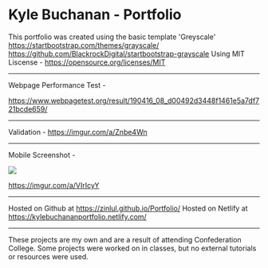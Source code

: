 # Kyle Buchanan - Portfolio

This portfolio was created using the basic template 'Greyscale'
https://startbootstrap.com/themes/grayscale/
https://github.com/BlackrockDigital/startbootstrap-grayscale
Using MIT Liscense - https://opensource.org/licenses/MIT

---------------------------------------------------------------------------

Webpage Performance Test -

https://www.webpagetest.org/result/190416_08_d00492d3448f1461e5a7df721bcde659/

---

Validation - https://imgur.com/a/Znbe4Wn

---------------------------------------------------------------------------

Mobile Screenshot - 

![](https://i.imgur.com/uFW0hcb.jpg)

https://imgur.com/a/VIrIcyY

---------------------------------------------------------------------------

Hosted on Github at https://zinlul.github.io/Portfolio/
Hosted on Netlify at https://kylebuchananportfolio.netlify.com/


---------------------------------------------------------------------------

These projects are my own and are a result of attending Confederation College. Some projects were worked on in classes, but no external tutorials or resources were used.